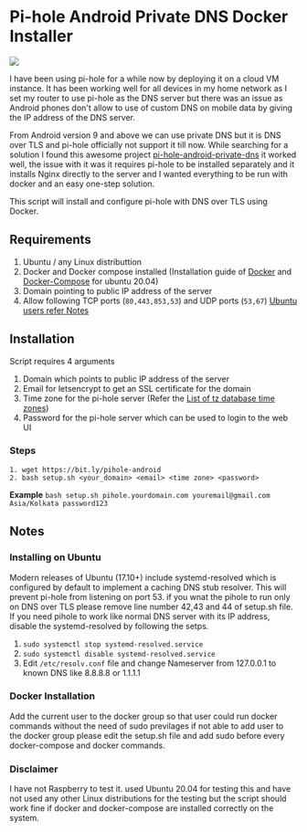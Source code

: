 # Pi-hole Android Private DNS Docker Installer 

<img src="https://raw.githubusercontent.com/sreejithag/pi-hole-android-private-dns-docker/main/assets/banner.png"> <br/>

I have been using pi-hole for a while now by deploying it on a cloud VM instance. It has been working well for all devices in my home network as I set my router to use pi-hole as the DNS server but there was an issue as Android phones don't allow to use of custom DNS on mobile data by giving the IP address of the DNS server.

From Android version 9 and above we can use private DNS but it is DNS over TLS and pi-hole officially not support it till now. While searching for a solution I found this awesome project [pi-hole-android-private-dns](https://github.com/varunsridharan/pi-hole-android-private-dns) it worked well, the issue with it was it requires pi-hole to be installed separately and it installs Nginx directly to the server and I wanted everything to be run with docker and an easy one-step solution.

This script will install and configure pi-hole with DNS over TLS using Docker. 

## Requirements 

1. Ubuntu / any Linux distributtion
2. Docker and Docker compose installed (Installation guide of [Docker](https://www.digitalocean.com/community/tutorials/how-to-install-and-use-docker-on-ubuntu-20-04) and [Docker-Compose](https://www.digitalocean.com/community/tutorials/how-to-install-and-use-docker-compose-on-ubuntu-20-04) for ubuntu 20.04)
3. Domain pointing to public IP address of the server
4. Allow following TCP ports (`80,443,853,53`) and UDP ports (`53,67`) [Ubuntu users refer Notes](README.md#notes)

## Installation

Script requires 4 arguments 

1. Domain which points to public IP address of the server 
2. Email for letsencrypt to get an SSL certificate for the domain
3. Time zone for the pi-hole server (Refer the [List of tz database time zones](https://en.wikipedia.org/wiki/List_of_tz_database_time_zones)) 
4. Password for the pi-hole server which can be used to login to the web UI

### Steps
```
1. wget https://bit.ly/pihole-android
2. bash setup.sh <your_domain> <email> <time zone> <password>
```
**Example** `bash setup.sh pihole.yourdomain.com youremail@gmail.com Asia/Kolkata password123`


## Notes
### Installing on Ubuntu

Modern releases of Ubuntu (17.10+) include systemd-resolved which is configured by default to implement a caching DNS stub resolver. This will prevent pi-hole from listening on port 53. if you wnat the pihole to run only on DNS over TLS please remove line number 42,43 and 44 of setup.sh file. If you need pihole to work like normal DNS server with its IP address, disable the systemd-resolved by following the setps.

1. `sudo systemctl stop systemd-resolved.service`
2. `sudo systemctl disable systemd-resolved.service `
3. Edit `/etc/resolv.conf` file and change Nameserver from 127.0.0.1 to known DNS like 8.8.8.8 or 1.1.1.1

### Docker Installation
Add the current user to the docker group so that user could run docker commands without the need of sudo previlages if not able to add user to the docker group please edit the setup.sh file and add sudo before every docker-compose and docker commands.

### Disclaimer
I have not Raspberry to test it. used Ubuntu 20.04 for testing this and have not used any other Linux distributions for the testing but the script should work fine if docker and docker-compose are installed correctly on the system.

